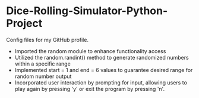 # Dice-Rolling-Simulator-Python-Project
Config files for my GitHub profile.
- Imported the random module to enhance functionality access
- Utilized the random.randint() method to generate randomized numbers within a specific range
- Implemented start = 1 and end = 6 values to guarantee desired range for random number output
- Incorporated user interaction by prompting for input, allowing users to play again by pressing 'y'
or exit the program by pressing 'n'.
